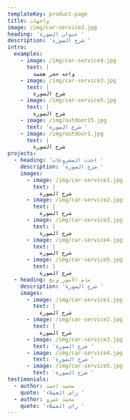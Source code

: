 ```yaml
---
templateKey: product-page
title: واجهات
image: /img/car-service2.jpg
heading: 'عنوان الصورة '
description: 'شرح الصورة '
intro:
  examples:
    - image: /img/car-service4.jpg
      text: |
        واجه حجر هشمة 
    - image: /img/car-service3.jpg
      text: |
        شرح الصورة 
    - image: /img/car-service5.jpg
      text: |
        شرح الصورة 
    - image: /img/outdoor15.jpg
      text: 'شرح الصورة '
    - image: /img/outdoor1.jpg
      text: |
        شرح الصورة 
projects:
  - heading: 'احدث المشروعات '
    description: 'شرح الصورة '
    images:
      - image: /img/car-service1.jpg
        text: |
          شرح الصورة 
      - image: /img/car-service2.jpg
        text: |
          شرح الصورة 
      - image: /img/car-service3.jpg
        text: |
          شرح الصورة 
      - image: /img/car-service4.jpg
        text: |
          شرح الصورة 
      - image: /img/car-service5.jpg
        text: |
          شرح الصورة 
  - heading: مام الأمور ويخ
    description: 'شرح الصورة '
    images:
      - image: /img/car-service1.jpg
        text: |
          شرح الصورة 
      - image: /img/car-service2.jpg
        text: |
          شرح الصورة 
      - image: /img/car-service3.jpg
        text: 'شرح الصورة '
      - image: /img/car-service4.jpg
        text: 'شرح الصورة '
      - image: /img/car-service5.jpg
        text: 'شرح الصورة '
testimonials:
  - author: محمد احمد
    quote: 'راى العملاء '
  - author: محمد عمرو
    quote: 'راى العملاء '
---
```


